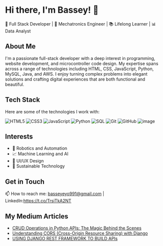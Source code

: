 # Hi there, I'm Bassey! 👋

🚀 Full Stack Developer | 🤖 Mechatronics Engineer | 📚 Lifelong Learner | 📊 Data Analyst

## About Me
I'm a passionate full-stack developer with a deep interest in programming, website development, and microcontroller code design. My expertise spans across a range of technologies including HTML, CSS, JavaScript, Python, MySQL, Java, and AWS. I enjoy turning complex problems into elegant solutions and crafting digital experiences that are both functional and beautiful.

## Tech Stack
Here are some of the technologies I work with:

![HTML5](https://img.icons8.com/color/48/000000/html-5.png)
![CSS3](https://img.icons8.com/color/48/000000/css3.png)
![JavaScript](https://img.icons8.com/color/48/000000/javascript.png)
![Python](https://img.icons8.com/color/48/000000/python.png)
![SQL](https://img.icons8.com/ios-filled/50/000000/database.png)
![Git](https://img.icons8.com/color/48/000000/git.png)
![GitHub](https://img.icons8.com/material-rounded/50/000000/github.png)
![image](https://github.com/user-attachments/assets/e5692392-7897-4314-a2f2-c1af23201983)



## Interests
- 🤖 Robotics and Automation
- 📈 Machine Learning and AI
- 🎨 UI/UX Design
- 🌱 Sustainable Technology

## Get in Touch
📫 How to reach me: basseyeyo991@gmail.com | LinkedIn:https://t.co/TrsiTkA2NT

## My Medium Articles

- [CRUD Operations in Python APIs: The Magic Behind the Scenes](https://medium.com/@basseyeyo991/in-the-digital-age-where-apps-and-websites-seem-to-know-our-every-need-theres-a-simple-yet-d76315a648ee)
- [Understanding CORS (Cross-Origin Resource Sharing) with Django](https://medium.com/@basseyeyo991/using-django-rest-framework-to-build-apis-cb259076056c)
- [USING DJANGO REST FRAMEWORK TO BUILD APIs]([https://medium.com/@yourusername/the-evolution-of-web-development-in-the-last-decade-123456789abc](https://medium.com/@basseyeyo991/using-django-rest-framework-to-build-apis-cb259076056c))

